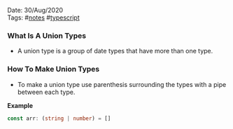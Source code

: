 Date: 30/Aug/2020  
Tags: #[notes](notes.md) #[typescript](typescript.md)

### What Is A Union Types
* A union type is a group of date types that have more than one type.

### How To Make Union Types
* To make a union type use parenthesis surrounding the types with a pipe between each type.

**Example**

```typescript
const arr: (string | number) = []
```
